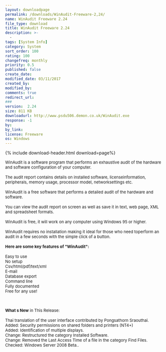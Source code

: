 ```yaml
---
layout: downloadpage
permalink: /downloads/WinAudit-Freeware-2,24/
name: WinAudit Freeware 2.24
file_type: download
title: WinAudit Freeware 2.24
description: >-
  -
tags: [System Info]
category: System
sort_order: 100
rating: 100
changefreq: monthly
priority: 0.5
published: false
create_date: 
modified_date: 03/11/2017
created_by: 
modified_by: 
comments: true
redirect_url: 
### 
version:  2.24
size: 811 KB
downloadurl: http://www.psdu506.demon.co.uk/WinAudit.exe
response: -1
by: 
by_link: 
license: Freeware
os: Windows
---
```


{% include download-header.html download=page%}

<p style="fix-download-text !important">
<p><font size="2"><p>WinAudit is a software program that performs an exhaustive audit of the hardware and software configuration of your computer. <br />
<br />
The audit report contains details on installed software, licenseinformation, peripherals, memory usage, processor model, networksettings etc. <br />
<br />
WinAudit is a free software that performs a detailed audit of the hardware and software.<br />
<br />
You can view the audit report on screen as well as save it in text, web page, XML and spreadsheet formats.<br />
<br />
WinAudit is free, it will work on any computer using Windows 95 or higher. <br />
<br />
WinAudit requires no installation making it ideal for those who need toperform an audit in a few seconds with the simple click of a button.<br />
<br />
<span><strong>Here are some key features of "WinAudit":</strong></span><br />
<br />
Easy to use <br />
No setup <br />
Csv/html/pdf/text/xml <br />
E-mail</a> <br />
Database export <br />
Command line <br />
Fully documented <br />
Free for any use!<br />
</p>
<div class="celltext_big"><br />
<br />
<strong>What s New</strong> in This Release:<br />
<br />
Thai translation of the user interface contributed by Pongsathorn Sraouthai.<br />
Added: Security permissions on shared folders and printers (NT4+)<br />
Added: Identification of multiple displays.<br />
Change: Restructured the category Installed Software.<br />
Change: Removed the Last Access Time of a file in the category Find Files.<br />
Checked: Windows Server 2008 Beta..</div></p></p>

